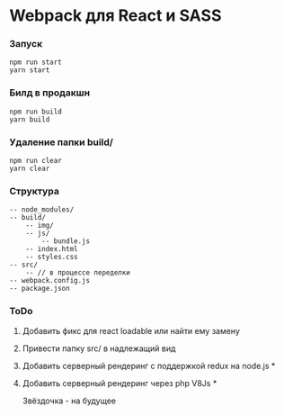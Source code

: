 # Webpack для React и SASS

### Запуск
    npm run start
    yarn start

### Билд в продакшн
    npm run build 
    yarn build

### Удаление папки build/
    npm run clear 
    yarn clear

### Структура

    -- node_modules/
    -- build/
        -- img/
        -- js/
            -- bundle.js
        -- index.html
        -- styles.css
    -- src/
        -- // в процессе переделки
    -- webpack.config.js
    -- package.json


### ToDo

1. Добавить фикс для react loadable или найти ему замену
2. Привести папку src/ в надлежащий вид
3. Добавить серверный рендеринг с поддержкой redux на node.js *
4. Добавить серверный рендеринг через php V8Js *

    Звёздочка - на будущее
